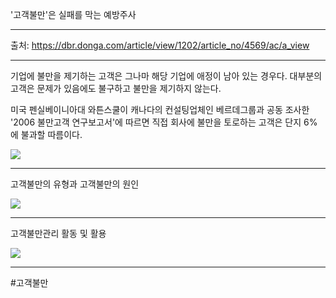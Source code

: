 '고객불만'은 실패를 막는 예방주사

---
출처: https://dbr.donga.com/article/view/1202/article_no/4569/ac/a_view

---
기업에 불만을 제기하는 고객은 그나마 해당 기업에 애정이 남아 있는 경우다. 대부분의 고객은 문제가 있음에도 불구하고 불만을 제기하지 않는다.

미국 펜실베이니아대 와튼스쿨이 캐나다의 컨설팅업체인 베르데그룹과 공동 조사한 '2006 불만고객 연구보고서'에 따르면 직접 회사에 불만을 토로하는 고객은 단지 6%에 불과할 따름이다.


![](https://dbr.donga.com/upload_dir/source/201192/jjjjjjjjjjjjjjjjjjjjj/st1g1.jpg)


---
고객불만의 유형과 고객불만의 원인


![](https://dbr.donga.com/upload_dir/source/201192/jjjjjjjjjjjjjjjjjjjjj/st1p1.jpg)

---
고객불만관리 활동 및 활용

![](https://dbr.donga.com/upload_dir/source/201192/jjjjjjjjjjjjjjjjjjjjj/st1g2.jpg)


---
#고객불만